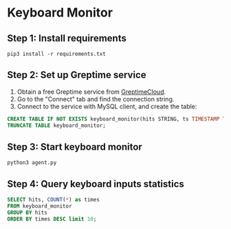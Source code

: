 # Keyboard Monitor

## Step 1: Install requirements

```shell
pip3 install -r requirements.txt
```

## Step 2: Set up Greptime service

1. Obtain a free Greptime service from [GreptimeCloud](https://console.greptime.cloud/). 
2. Go to the "Connect" tab and find the connection string.
3. Connect to the service with MySQL client, and create the table:

```sql
CREATE TABLE IF NOT EXISTS keyboard_monitor(hits STRING, ts TIMESTAMP TIME INDEX);
TRUNCATE TABLE keyboard_monitor;
```

## Step 3: Start keyboard monitor

```shell
python3 agent.py
```

## Step 4: Query keyboard inputs statistics

```sql
SELECT hits, COUNT(*) as times
FROM keyboard_monitor
GROUP BY hits
ORDER BY times DESC limit 10;
```
